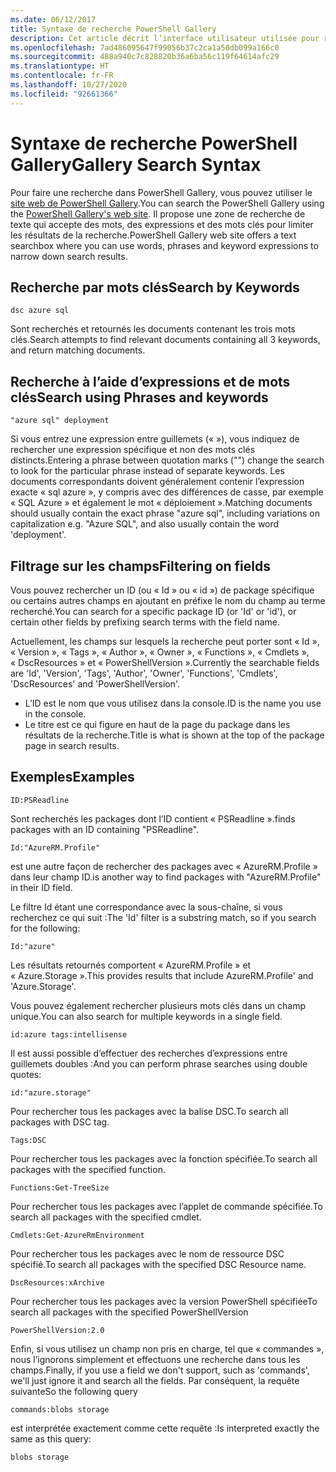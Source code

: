 ```yaml
---
ms.date: 06/12/2017
title: Syntaxe de recherche PowerShell Gallery
description: Cet article décrit l’interface utilisateur utilisée pour rechercher du contenu dans PowerShell Gallery.
ms.openlocfilehash: 7ad486095647f99056b37c2ca1a50db099a166c0
ms.sourcegitcommit: 488a940c7c828820b36a6ba56c119f64614afc29
ms.translationtype: HT
ms.contentlocale: fr-FR
ms.lasthandoff: 10/27/2020
ms.locfileid: "92661366"
---
```

# <a name="gallery-search-syntax"></a><span data-ttu-id="671c6-103">Syntaxe de recherche PowerShell Gallery</span><span class="sxs-lookup"><span data-stu-id="671c6-103">Gallery Search Syntax</span></span>

<span data-ttu-id="671c6-104">Pour faire une recherche dans PowerShell Gallery, vous pouvez utiliser le [site web de PowerShell Gallery](https://www.powershellgallery.com/).</span><span class="sxs-lookup"><span data-stu-id="671c6-104">You can search the PowerShell Gallery using the [PowerShell Gallery's web site](https://www.powershellgallery.com/).</span></span> <span data-ttu-id="671c6-105">Il propose une zone de recherche de texte qui accepte des mots, des expressions et des mots clés pour limiter les résultats de la recherche.</span><span class="sxs-lookup"><span data-stu-id="671c6-105">PowerShell Gallery web site offers a text searchbox where you can use words, phrases and keyword expressions to narrow down search results.</span></span>

## <a name="search-by-keywords"></a><span data-ttu-id="671c6-106">Recherche par mots clés</span><span class="sxs-lookup"><span data-stu-id="671c6-106">Search by Keywords</span></span>

```Syntax
dsc azure sql
```

<span data-ttu-id="671c6-107">Sont recherchés et retournés les documents contenant les trois mots clés.</span><span class="sxs-lookup"><span data-stu-id="671c6-107">Search attempts to find relevant documents containing all 3 keywords, and return matching documents.</span></span>

## <a name="search-using-phrases-and-keywords"></a><span data-ttu-id="671c6-108">Recherche à l’aide d’expressions et de mots clés</span><span class="sxs-lookup"><span data-stu-id="671c6-108">Search using Phrases and keywords</span></span>

```Syntax
"azure sql" deployment
```

<span data-ttu-id="671c6-109">Si vous entrez une expression entre guillemets (« »), vous indiquez de rechercher une expression spécifique et non des mots clés distincts.</span><span class="sxs-lookup"><span data-stu-id="671c6-109">Entering a phrase between quotation marks ("") change the search to look for the particular phrase instead of separate keywords.</span></span> <span data-ttu-id="671c6-110">Les documents correspondants doivent généralement contenir l’expression exacte « sql azure », y compris avec des différences de casse, par exemple « SQL Azure » et également le mot « déploiement ».</span><span class="sxs-lookup"><span data-stu-id="671c6-110">Matching documents should usually contain the exact phrase "azure sql", including variations on capitalization e.g. "Azure SQL", and also usually contain the word 'deployment'.</span></span>

## <a name="filtering-on-fields"></a><span data-ttu-id="671c6-111">Filtrage sur les champs</span><span class="sxs-lookup"><span data-stu-id="671c6-111">Filtering on fields</span></span>

<span data-ttu-id="671c6-112">Vous pouvez rechercher un ID (ou « Id » ou « id ») de package spécifique ou certains autres champs en ajoutant en préfixe le nom du champ au terme recherché.</span><span class="sxs-lookup"><span data-stu-id="671c6-112">You can search for a specific package ID (or 'Id' or 'id'), or certain other fields by prefixing search terms with the field name.</span></span>

<span data-ttu-id="671c6-113">Actuellement, les champs sur lesquels la recherche peut porter sont « Id », « Version », « Tags », « Author », « Owner », « Functions », « Cmdlets », « DscResources » et « PowerShellVersion ».</span><span class="sxs-lookup"><span data-stu-id="671c6-113">Currently the searchable fields are 'Id', 'Version', 'Tags', 'Author', 'Owner', 'Functions', 'Cmdlets', 'DscResources' and 'PowerShellVersion'.</span></span>

- <span data-ttu-id="671c6-114">L’ID est le nom que vous utilisez dans la console.</span><span class="sxs-lookup"><span data-stu-id="671c6-114">ID is the name you use in the console.</span></span>
- <span data-ttu-id="671c6-115">Le titre est ce qui figure en haut de la page du package dans les résultats de la recherche.</span><span class="sxs-lookup"><span data-stu-id="671c6-115">Title is what is shown at the top of the package page in search results.</span></span>

## <a name="examples"></a><span data-ttu-id="671c6-116">Exemples</span><span class="sxs-lookup"><span data-stu-id="671c6-116">Examples</span></span>

```Syntax
ID:PSReadline
```

<span data-ttu-id="671c6-117">Sont recherchés les packages dont l’ID contient « PSReadline ».</span><span class="sxs-lookup"><span data-stu-id="671c6-117">finds packages with an ID containing "PSReadline".</span></span>

```Syntax
Id:"AzureRM.Profile"
```

<span data-ttu-id="671c6-118">est une autre façon de rechercher des packages avec « AzureRM.Profile » dans leur champ ID.</span><span class="sxs-lookup"><span data-stu-id="671c6-118">is another way to find packages with "AzureRM.Profile" in their ID field.</span></span>

<span data-ttu-id="671c6-119">Le filtre Id étant une correspondance avec la sous-chaîne, si vous recherchez ce qui suit :</span><span class="sxs-lookup"><span data-stu-id="671c6-119">The 'Id' filter is a substring match, so if you search for the following:</span></span>

```Syntax
Id:"azure"
```

<span data-ttu-id="671c6-120">Les résultats retournés comportent « AzureRM.Profile » et « Azure.Storage ».</span><span class="sxs-lookup"><span data-stu-id="671c6-120">This provides results that include AzureRM.Profile' and 'Azure.Storage'.</span></span>

<span data-ttu-id="671c6-121">Vous pouvez également rechercher plusieurs mots clés dans un champ unique.</span><span class="sxs-lookup"><span data-stu-id="671c6-121">You can also search for multiple keywords in a single field.</span></span>

```Syntax
id:azure tags:intellisense
```

<span data-ttu-id="671c6-122">Il est aussi possible d’effectuer des recherches d’expressions entre guillemets doubles :</span><span class="sxs-lookup"><span data-stu-id="671c6-122">And you can perform phrase searches using double quotes:</span></span>

```Syntax
id:"azure.storage"
```

<span data-ttu-id="671c6-123">Pour rechercher tous les packages avec la balise DSC.</span><span class="sxs-lookup"><span data-stu-id="671c6-123">To search all packages with DSC tag.</span></span>

```Syntax
Tags:DSC
```

<span data-ttu-id="671c6-124">Pour rechercher tous les packages avec la fonction spécifiée.</span><span class="sxs-lookup"><span data-stu-id="671c6-124">To search all packages with the specified function.</span></span>

```Syntax
Functions:Get-TreeSize
```

<span data-ttu-id="671c6-125">Pour rechercher tous les packages avec l’applet de commande spécifiée.</span><span class="sxs-lookup"><span data-stu-id="671c6-125">To search all packages with the specified cmdlet.</span></span>

```Syntax
Cmdlets:Get-AzureRmEnvironment
```

<span data-ttu-id="671c6-126">Pour rechercher tous les packages avec le nom de ressource DSC spécifié.</span><span class="sxs-lookup"><span data-stu-id="671c6-126">To search all packages with the specified DSC Resource name.</span></span>

```Syntax
DscResources:xArchive
```

<span data-ttu-id="671c6-127">Pour rechercher tous les packages avec la version PowerShell spécifiée</span><span class="sxs-lookup"><span data-stu-id="671c6-127">To search all packages with the specified PowerShellVersion</span></span>

```Syntax
PowerShellVersion:2.0
```

<span data-ttu-id="671c6-128">Enfin, si vous utilisez un champ non pris en charge, tel que « commandes », nous l’ignorons simplement et effectuons une recherche dans tous les champs.</span><span class="sxs-lookup"><span data-stu-id="671c6-128">Finally, if you use a field we don't support, such as 'commands', we'll just ignore it and search all the fields.</span></span> <span data-ttu-id="671c6-129">Par conséquent, la requête suivante</span><span class="sxs-lookup"><span data-stu-id="671c6-129">So the following query</span></span>

```Syntax
commands:blobs storage
```

<span data-ttu-id="671c6-130">est interprétée exactement comme cette requête :</span><span class="sxs-lookup"><span data-stu-id="671c6-130">Is interpreted exactly the same as this query:</span></span>

```Syntax
blobs storage
```
